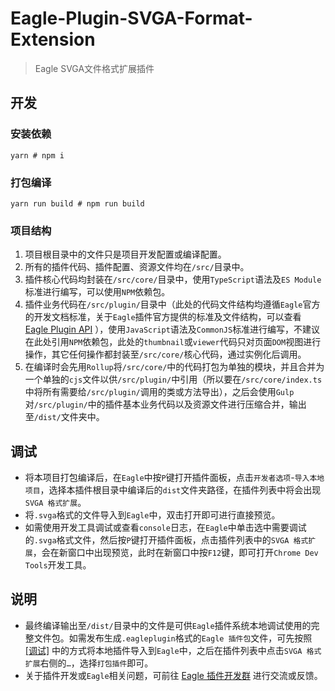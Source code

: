 # Eagle-Plugin-SVGA-Format-Extension
> Eagle SVGA文件格式扩展插件

## 开发
### 安装依赖
```shell
yarn # npm i
```
### 打包编译
```shell
yarn run build # npm run build
```
### 项目结构
1. 项目根目录中的文件只是项目开发配置或编译配置。
2. 所有的插件代码、插件配置、资源文件均在`/src/`目录中。
3. 插件核心代码均封装在`/src/core/`目录中，使用`TypeScript`语法及`ES Module`标准进行编写，可以使用`NPM`依赖包。
4. 插件业务代码在`/src/plugin/`目录中（此处的代码文件结构均遵循`Eagle`官方的开发文档标准，关于`Eagle`插件官方提供的标准及文件结构，可以查看 [Eagle Plugin API](https://developer.eagle.cool/plugin-api/v/zh-cn/get-started/anatomy-of-an-extension) ），使用`JavaScript`语法及`CommonJS`标准进行编写，不建议在此处引用`NPM`依赖包，此处的`thumbnail`或`viewer`代码只对页面`DOM`视图进行操作，其它任何操作都封装至`/src/core/`核心代码，通过实例化后调用。
5. 在编译时会先用`Rollup`将`/src/core/`中的代码打包为单独的模块，并且合并为一个单独的`cjs`文件以供`/src/plugin/`中引用（所以要在`/src/core/index.ts`中将所有需要给`/src/plugin/`调用的类或方法导出），之后会使用`Gulp`对`/src/plugin/`中的插件基本业务代码以及资源文件进行压缩合并，输出至`/dist/`文件夹中。

## 调试
* 将本项目打包编译后，在`Eagle`中按`P`键打开插件面板，点击`开发者选项`-`导入本地项目`，选择本插件根目录中编译后的`dist`文件夹路径，在插件列表中将会出现`SVGA 格式扩展`。
* 将`.svga`格式的文件导入到`Eagle`中，双击打开即可进行直接预览。
* 如需使用开发工具调试或查看`console`日志，在`Eagle`中单击选中需要调试的`.svga`格式文件，然后按`P`键打开插件面板，点击插件列表中的`SVGA 格式扩展`，会在新窗口中出现预览，此时在新窗口中按`F12`键，即可打开`Chrome Dev Tools`开发工具。

## 说明
* 最终编译输出至`/dist/`目录中的文件是可供`Eagle`插件系统本地调试使用的完整文件包。如需发布生成`.eagleplugin`格式的`Eagle 插件包`文件，可先按照 [[调试]](#调试) 中的方式将本地插件导入到`Eagle`中，之后在插件列表中点击`SVGA 格式扩展`右侧的`…`，选择`打包插件`即可。
* 关于插件开发或`Eagle`相关问题，可前往 [Eagle 插件开发群](https://discord.gg/eGFYpRx7x4) 进行交流或反馈。

